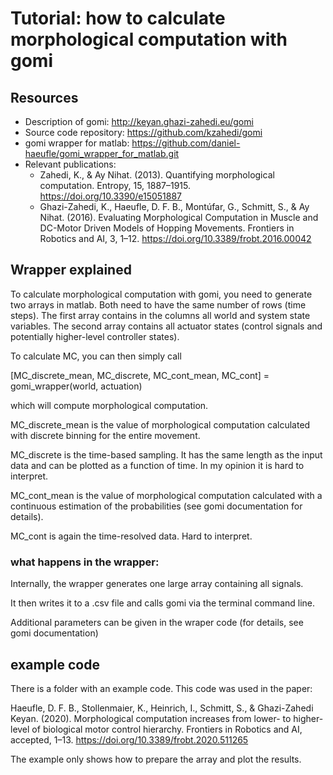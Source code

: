 # Tutorial: how to calculate morphological computation with gomi

## Resources

- Description of gomi: http://keyan.ghazi-zahedi.eu/gomi
- Source code repository: https://github.com/kzahedi/gomi
- gomi wrapper for matlab: https://github.com/daniel-haeufle/gomi_wrapper_for_matlab.git
- Relevant publications: 
  - Zahedi, K., & Ay Nihat. (2013). Quantifying morphological computation. Entropy, 15, 1887–1915. https://doi.org/10.3390/e15051887
  - Ghazi-Zahedi, K., Haeufle, D. F. B., Montúfar, G., Schmitt, S., & Ay Nihat. (2016). Evaluating Morphological Computation in Muscle and DC-Motor Driven Models of Hopping Movements. Frontiers in Robotics and AI, 3, 1–12. https://doi.org/10.3389/frobt.2016.00042

## Wrapper explained

To calculate morphological computation with gomi, you need to generate two arrays in matlab. Both need to have the same number of rows (time steps). The first array contains in the columns all world and system state variables. The second array contains all actuator states (control signals and potentially higher-level controller states). 

To calculate MC, you can then simply call

[MC_discrete_mean, MC_discrete, MC_cont_mean, MC_cont] = gomi_wrapper(world, actuation)

which will compute morphological computation.

MC_discrete_mean is the value of morphological computation calculated with discrete binning for the entire movement.

MC_discrete is the time-based sampling. It has the same length as the input data and can be plotted as a function of time. In my opinion it is hard to interpret.

MC_cont_mean is the value of morphological computation calculated with a continuous estimation of the probabilities (see gomi documentation for details).

MC_cont is again the time-resolved data. Hard to interpret.

### what happens in the wrapper:

Internally, the wrapper generates one large array containing all signals. 

It then writes it to a .csv file and calls gomi via the terminal command line.

Additional parameters can be given in the wraper code (for details, see gomi documentation)

## example code

There is a folder with an example code. This code was used in the paper:

Haeufle, D. F. B., Stollenmaier, K., Heinrich, I., Schmitt, S., & Ghazi-Zahedi Keyan. (2020). Morphological computation increases from lower- to higher-level of biological motor control hierarchy. Frontiers in Robotics and AI, accepted, 1–13. https://doi.org/10.3389/frobt.2020.511265

The example only shows how to prepare the array and plot the results.